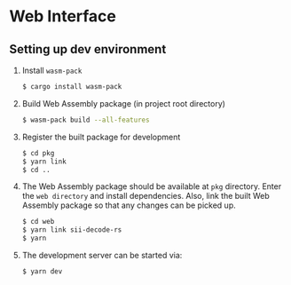 # Web Interface

## Setting up dev environment

1. Install `wasm-pack`

   ```bash
   $ cargo install wasm-pack
   ```

1. Build Web Assembly package (in project root directory)

   ```bash
   $ wasm-pack build --all-features
   ```

1. Register the built package for development

   ```bash
   $ cd pkg
   $ yarn link
   $ cd ..
   ```

1. The Web Assembly package should be available at `pkg` directory. Enter the
   `web directory` and install dependencies. Also, link the built Web Assembly
   package so that any changes can be picked up.

   ```bash
   $ cd web
   $ yarn link sii-decode-rs
   $ yarn
   ```

1. The development server can be started via:

   ```bash
   $ yarn dev
   ```
